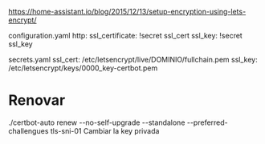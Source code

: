 https://home-assistant.io/blog/2015/12/13/setup-encryption-using-lets-encrypt/

configuration.yaml
http:
  ssl_certificate: !secret ssl_cert
  ssl_key: !secret ssl_key

secrets.yaml 
ssl_cert: /etc/letsencrypt/live/DOMINIO/fullchain.pem
ssl_key: /etc/letsencrypt/keys/0000_key-certbot.pem



# Renovar
./certbot-auto renew --no-self-upgrade --standalone --preferred-challengues tls-sni-01
Cambiar la key privada
